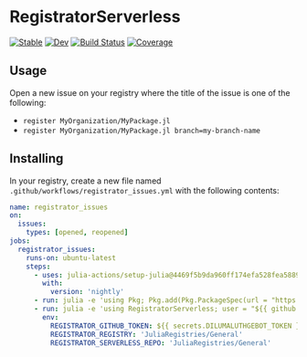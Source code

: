 # RegistratorServerless

[![Stable](https://img.shields.io/badge/docs-stable-blue.svg)](https://JuliaRegistries.github.io/RegistratorServerless.jl/stable)
[![Dev](https://img.shields.io/badge/docs-dev-blue.svg)](https://JuliaRegistries.github.io/RegistratorServerless.jl/dev)
[![Build Status](https://github.com/JuliaRegistries/RegistratorServerless.jl/workflows/CI/badge.svg)](https://github.com/JuliaRegistries/RegistratorServerless.jl/actions)
[![Coverage](https://codecov.io/gh/JuliaRegistries/RegistratorServerless.jl/branch/master/graph/badge.svg)](https://codecov.io/gh/JuliaRegistries/RegistratorServerless.jl)

## Usage

Open a new issue on your registry where the title of the issue is one of the following:
- `register MyOrganization/MyPackage.jl`
- `register MyOrganization/MyPackage.jl branch=my-branch-name`

## Installing 

In your registry, create a new file named `.github/workflows/registrator_issues.yml` with the following contents:
```yml
name: registrator_issues
on:
  issues:
    types: [opened, reopened]
jobs:
  registrator_issues:
    runs-on: ubuntu-latest
    steps:
      - uses: julia-actions/setup-julia@4469f5b9da960ff174efa528fea5889f8e873609 # v1.2.2
        with:
          version: 'nightly'
      - run: julia -e 'using Pkg; Pkg.add(Pkg.PackageSpec(url = "https://github.com/JuliaRegistries/RegistratorServerless.jl.git", rev = "master"))'
      - run: julia -e 'using RegistratorServerless; user = "${{ github.actor }}"; issue_title = "${{ github.event.issue.title }}"; @info("", issue_title, user); RegistratorServerless.register(; user=user, issue_title=issue_title)'
        env:
          REGISTRATOR_GITHUB_TOKEN: ${{ secrets.DILUMALUTHGEBOT_TOKEN }}
          REGISTRATOR_REGISTRY: 'JuliaRegistries/General'
          REGISTRATOR_SERVERLESS_REPO: 'JuliaRegistries/General'
```
